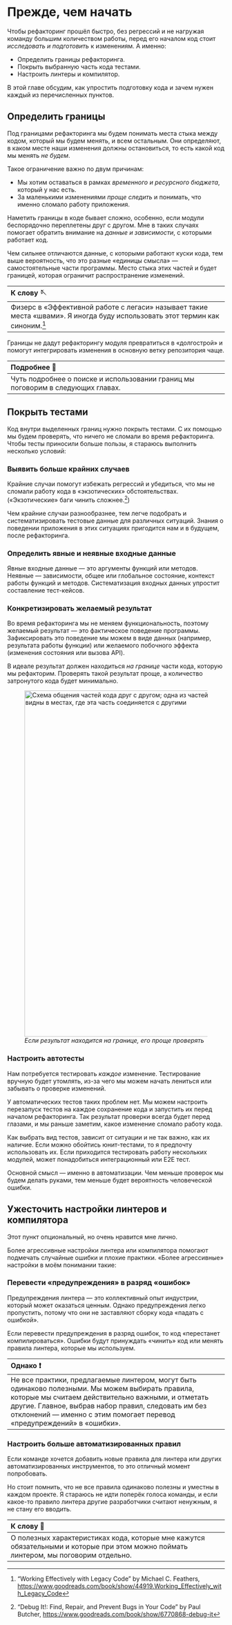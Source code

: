 # Прежде, чем начать

Чтобы рефакторинг прошёл быстро, без регрессий и не нагружая команду большим количеством работы, перед его началом код стоит _исследовать и подготовить_ к изменениям. А именно:

- Определить границы рефакторинга.
- Покрыть выбранную часть кода тестами.
- Настроить линтеры и компилятор.

В этой главе обсудим, как упростить подготовку кода и зачем нужен каждый из перечисленных пунктов.

## Определить границы

Под границами рефакторинга мы будем понимать места стыка между кодом, который мы будем менять, и всем остальным. Они определяют, в каком месте наши изменения должны остановиться, то есть какой код мы менять _не будем_.

Такое ограничение важно по двум причинам:

- Мы хотим оставаться в рамках _временного и ресурсного бюджета_, который у нас есть.
- За маленькими изменениями _проще следить_ и понимать, что именно сломало работу приложения.

Наметить границы в коде бывает сложно, особенно, если модули беспорядочно переплетены друг с другом. Мне в таких случаях помогает обратить внимание на _данные и зависимости_, с которыми работает код.

Чем сильнее отличаются данные, с которыми работают куски кода, тем выше вероятность, что это разные «единицы смысла» — самостоятельные части программы. Место стыка этих частей и будет границей, которая ограничит распространение изменений.

| К слову 🪡                                                                                                                                    |
| :-------------------------------------------------------------------------------------------------------------------------------------------- |
| Физерс в «Эффективной работе с легаси» называет такие места «швами». Я иногда буду использовать этот термин как синоним.[^workingeffectively] |

Границы не дадут рефакторингу модуля превратиться в «долгострой» и помогут интегрировать изменения в основную ветку репозитория чаще.

| Подробнее 🔬                                                                    |
| :------------------------------------------------------------------------------ |
| Чуть подробнее о поиске и использовании границ мы поговорим в следующих главах. |

## Покрыть тестами

Код внутри выделенных границ нужно покрыть тестами. С их помощью мы будем проверять, что ничего не сломали во время рефакторинга. Чтобы тесты приносили больше пользы, я стараюсь выполнить несколько условий:

### Выявить больше крайних случаев

Крайние случаи помогут избежать регрессий и убедиться, что мы не сломали работу кода в «экзотических» обстоятельствах. («Экзотические» баги чинить сложнее.[^debugit])

Чем крайние случаи разнообразнее, тем легче подобрать и систематизировать тестовые данные для различных ситуаций. Знания о поведении приложения в этих ситуациях пригодится нам и в будущем, после рефакторинга.

### Определить явные и неявные входные данные

Явные входные данные — это аргументы функций или методов. Неявные — зависимости, общее или глобальное состояние, контекст работы функций и методов. Систематизация входных данных упростит составление тест-кейсов.

### Конкретизировать желаемый результат

Во время рефакторинга мы не меняем функциональность, поэтому желаемый результат — это фактическое поведение программы. Зафиксировать это поведение мы можем в виде данных (например, результата работы функции) или желаемого побочного эффекта (изменения состояния или вызова API).

В идеале результат должен находиться _на границе_ части кода, которую мы рефакторим. Проверять такой результат проще, а количество затронутого кода будет минимально.

<figure>
  <img src="../images/03-result-on-edge.png" width="800" alt="Схема общения частей кода друг с другом; одна из частей под рефакторингом, результаты изменений кода видны в местах, где эта часть соединяется с другими">
  <figcaption><em>Если результат находится на границе, его проще проверять</em></figcaption>
</figure>

### Настроить автотесты

Нам потребуется тестировать _каждое_ изменение. Тестирование вручную будет утомлять, из-за чего мы можем начать лениться или забывать о проверке изменений.

У автоматических тестов таких проблем нет. Мы можем настроить перезапуск тестов на каждое сохранение кода и запустить их перед началом рефакторинга. Так результат проверки всегда будет перед глазами, и мы раньше заметим, какое изменение сломало работу кода.

Как выбрать вид тестов, зависит от ситуации и не так важно, как их наличие. Если можно обойтись юнит-тестами, то я предпочту использовать их. Если приходится тестировать работу нескольких модулей, может понадобиться интеграционный или E2E тест.

Основной смысл — именно в автоматизации. Чем меньше проверок мы будем делать руками, тем меньше будет вероятность человеческой ошибки.

## Ужесточить настройки линтеров и компилятора

Этот пункт опциональный, но очень нравится мне лично.

Более агрессивные настройки линтера или компилятора помогают подмечать случайные ошибки и плохие практики. «Более агрессивные» настройки в моём понимании такие:

### Перевести «предупреждения» в разряд «ошибок»

Предупреждения линтера — это коллективный опыт индустрии, который может оказаться ценным. Однако предупреждения легко пропустить, потому что они не заставляют сборку кода «падать с ошибкой».

Если перевести предупреждения в разряд ошибок, то код «перестанет компилироваться». Ошибки будут принуждать «чинить» код или менять правила линтера, которые мы используем.

| Однако ❗️                                                                                                                                                                                                                                                                              |
| :-------------------------------------------------------------------------------------------------------------------------------------------------------------------------------------------------------------------------------------------------------------------------------------- |
| Не все практики, предлагаемые линтером, могут быть одинаково полезными. Мы можем выбирать правила, которые мы считаем действительно важными, и отметать другие. Главное, выбрав набор правил, следовать им без отклонений — именно с этим помогает перевод «предупреждений» в «ошибки». |

### Настроить больше автоматизированных правил

Если команде хочется добавить новые правила для линтера или других автоматизированных инструментов, то это отличный момент попробовать.

Но стоит помнить, что не все правила одинаково полезны и уместны в каждом проекте. Я стараюсь не идти поперёк голоса команды, и если какое-то правило линтера другие разработчики считают ненужным, я не стану его вводить.

| К слову 📝                                                                                                                           |
| :----------------------------------------------------------------------------------------------------------------------------------- |
| О полезных характеристиках кода, которые мне кажутся обязательными и которые при этом можно поймать линтером, мы поговорим отдельно. |

[^workingeffectively]: “Working Effectively with Legacy Code” by Michael C. Feathers, https://www.goodreads.com/book/show/44919.Working_Effectively_with_Legacy_Code
[^debugit]: “Debug It!: Find, Repair, and Prevent Bugs in Your Code” by Paul Butcher, https://www.goodreads.com/book/show/6770868-debug-it
